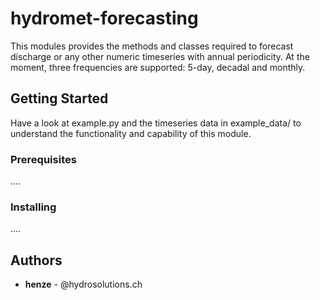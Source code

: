 # hydromet-forecasting

This modules provides the methods and classes required to forecast discharge or any other numeric timeseries with annual periodicity. At the moment, three frequencies are supported: 5-day, decadal and monthly.

## Getting Started

Have a look at example.py and the timeseries data in example_data/ to understand the functionality and capability of this module.

### Prerequisites

....

### Installing

....

## Authors

* **henze** - @hydrosolutions.ch




